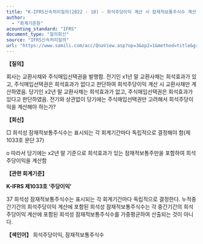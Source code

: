 ```yaml
---
title: "K-IFRS신속처리질의(2022 - 10) - 희석주당이익 계산 시 잠재적보통주식수 계산"
author:
  - "회계기준원"
acounting_standard: "IFRS"
document_type: "질의회신"
source: "IFRS신속처리질의"
url: "https://www.samili.com/acc/QnaView.asp?op=3&op2=1&method=title&group=2124-15;1&orgcode=3&searchword=&page=15&code=K%2DIFRS%EC%8B%A0%EC%86%8D%EC%B2%98%EB%A6%AC%EC%A7%88%EC%9D%98%2D10%3A20220207"
---
```

**【질의】**

  

회사는 교환사채와 주식매입선택권을 발행함. 전기인 x1년 말 교환사채는 희석효과가 있고, 주식매입선택권은 희석효과가 없다고 판단하여 희석주당이익 계산 시 교환사채만 계산하였음. 당기인 x2년 말 교환사채는 희석효과가 없고, 주식매입선택권은 회석효과가 있다고 판단하였음. 전기와 상관없이 당기에는 주식매입선택권만 고려해서 희석주당이익을 계산해야 하는가?

  
  

**【회신】**

  

□ 희석성 잠재적보통주식수는 표시되는 각 회계기간마다 독립적으로 결정해야 함(제1033호 문단 37)

  

o 따라서 당기에는 x2년 말 기준으로 희석효과가 있는 잠재적보통주만을 포함하여 희석주당이익을 계산함

  
  

**【관련 회계기준】**

  

**K-IFRS 제1033호 ‘주당이익’**

  

37 희석성 잠재적보통주식수는 표시되는 각 회계기간마다 독립적으로 결정한다. 누적중간기간의 희석주당이익 계산에 포함된 희석성 잠재적보통주식수는 각 중간기간의 희석주당이익 계산에 포함된 희석성 잠재적보통주식수를 가중평균하여 산출되는 것이 아니다.

  
  

**【색인어】** 희석주당이익, 잠재적보통주식수
